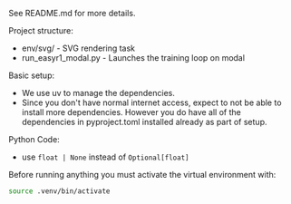 See README.md for more details.

Project structure:
- env/svg/ - SVG rendering task
- run_easyr1_modal.py - Launches the training loop on modal

Basic setup:

- We use uv to manage the dependencies.
- Since you don't have normal internet access, expect to not be able to install more dependencies. However you do have all of the dependencies in pyproject.toml installed already as part of setup.

Python Code:
- use `float | None` instead of `Optional[float]`

Before running anything you must activate the virtual environment with:
```sh
source .venv/bin/activate
```
